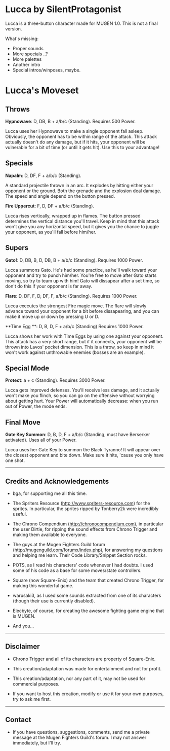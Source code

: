 
Lucca by SilentProtagonist 
=========================

Lucca is a three-button character made for MUGEN 1.0.
This is not a final version.

What's missing:

- Proper sounds
- More specials ..?
- More palettes
- Another intro 
- Special intros/winposes, maybe.


Lucca's Moveset
==============

Throws
--------------

**Hypnowave**: D, DB, B + a/b/c (Standing). Requires 500 Power.

Lucca uses her Hypnowave to make a single opponent fall asleep. 
Obviously, the opponent has to be within range of the attack.
This attack actually doesn't do any damage, but if it hits, your 
opponent will be vulnerable for a bit of time (or until it gets hit).
Use this to your advantage!


Specials
--------------

**Napalm**: D, DF, F + a/b/c (Standing).

A standard projectile thrown in an arc. It explodes by hitting 
either your opponent or the ground. Both the grenade and the explosion
deal damage. The speed and angle depend on the button pressed. 

**Fire Uppercut**: F, D, DF + a/b/c (Standing).

Lucca rises vertically, wrapped up in flames. The button pressed 
determines the vertical distance you'll travel. Keep in mind that this 
attack won't give you any horizontal speed, but it gives you the chance 
to juggle your opponent, as you'll fall before him/her.


Supers
------

**Gato!**: D, DB, B, D, DB, B + a/b/c (Standing). Requires 1000 Power.

Lucca summons Gato. He's had some practice, as he'll walk toward your 
opponent and try to punch him/her. You're free to move after Gato starts moving,
so try to team up with him! Gato will dissapear after a set time, 
so don't do this if your opponent is far away.
	
**Flare**: D, DF, F, D, DF, F, a/b/c (Standing). Requires 1000 Power.

Lucca executes the strongest Fire magic move. The flare will slowly advance
toward your opponent for a bit before dissapearing, and you can make it 
move up or down by pressing U or D.

**Time Egg **: D, B, D, F + a/b/c (Standing) Requires 1000 Power. 

Lucca shows her work with Time Eggs by using one against your opponent.
This attack has a very short range, but if it connects, your opponent 
will be thrown into Lavos' pocket dimension.
This is a throw, so keep in mind it won't work against unthrowable enemies 
(bosses are an example).

Special Mode
------------

**Protect**: a + c (Standing). Requires 3000 Power.

Lucca gets improved defenses. You'll receive less damage, and it actually won't 
make you flinch, so you can go on the offensive without worrying about getting hurt.
Your Power will automatically decrease: when you run out of Power, the mode ends.

Final Move
----------

**Gate Key Summon**: D, B, D, F + a/b/c (Standing, must have Berserker activated). Uses all of your Power.

Lucca uses her Gate Key to summon the Black Tyranno! It will appear over the closest 
opponent and bite down. Make sure it hits, 'cause you only have one shot.


----------------------------
Credits and Acknowledgements
----------------------------

- bga, for supporting me all this time.

- The Spriters Resource (http://www.spriters-resource.com) for the sprites. In particular,
  the sprites ripped by Tonberry2k were incredibly useful.

- The Chrono Compendium (http://chronocompendium.com), in particular the user Dirtie, for
  ripping the sound effects from Chrono Trigger and making them available to everyone.

- The guys at the Mugen Fighters Guild forum (http://mugenguild.com/forumx/index.php),
  for answering my questions and helping me learn. Their Code Library/Snippet Section rocks.

- POTS, as I read his characters' code whenever I had doubts. I used some of his code as a
  base for some moves/state controllers.

- Square (now Square-Enix) and the team that created Chrono Trigger, for making this
wonderful game.

- warusaki3, as I used some sounds extracted from one of its characters (though their use is
currently disabled).

- Elecbyte, of course, for creating the awesome fighting game engine that is MUGEN.

- And you...

---------- 
Disclaimer
----------

- Chrono Trigger and all of its characters are property of Square-Enix.

- This creation/adaptation was made for entertainment and not for profit.

- This creation/adaptation, nor any part of it, may not be used for commercial purposes. 

- If you want to host this creation, modify or use it for your own purposes,
  try to ask me first.

-------
Contact
-------

- If you have questions, suggestions, comments, send me a private message at the Mugen Fighters Guild's forum.
  I may not answer immediately, but I'll try.

